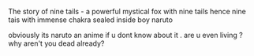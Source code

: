 The story of nine tails - a powerful mystical fox with nine tails hence nine tais with immense chakra sealed inside boy naruto 


obviously its naruto an anime if u dont know about it . are u even living ? 
why aren't you dead already?
